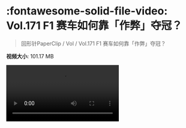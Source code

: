 # :fontawesome-solid-file-video: Vol.171 F1 赛车如何靠「作弊」夺冠？

> 回形针PaperClip / Vol / Vol.171 F1 赛车如何靠「作弊」夺冠？

**视频大小**: 101.17 MB

<div class="video"><video src="https://file.hsyhx.top/archive/PaperClip/Vol/171.mp4" controls preload>🤔 您的浏览器不支持 video 标签</video></div>